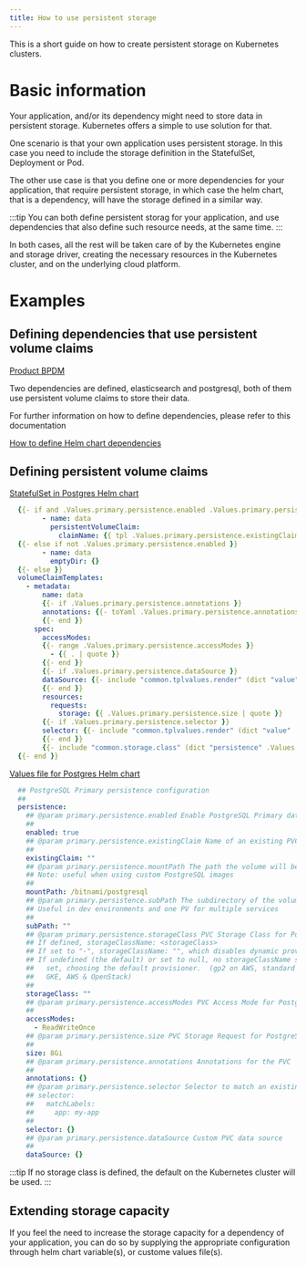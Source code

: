 ```yaml
---
title: How to use persistent storage
---
```


This is a short guide on how to create persistent storage on Kubernetes clusters.

# Basic information

Your application, and/or its dependency might need to store data in persistent storage. Kubernetes offers a simple to use solution for that.

One scenario is that your own application uses persistent storage. In this case you need to include the storage definition in the StatefulSet, Deployment or Pod.

The other use case is that you define one or more dependencies for your application, that require persistent storage, in which case the helm chart, that is a dependency, will have the storage defined in a similar way.

:::tip
You can both define persistent storag for your application, and use dependencies that also define such resource needs, at the same time.
:::

In both cases, all the rest will be taken care of by the Kubernetes engine and storage driver, creating the necessary resources in the Kubernetes cluster, and on the underlying cloud platform.

# Examples

## Defining dependencies that use persistent volume claims

[Product BPDM](https://github.com/catenax-ng/product-bpdm/blob/develop/helm/bpdm/Chart.yaml)

Two dependencies are defined, elasticsearch and postgresql, both of them use persistent volume claims to store their data.

For further information on how to define dependencies, please refer to this documentation

[How to define Helm chart dependencies](https://catenax-ng.github.io/docs/guides/how-to-helm-dependency)

## Defining persistent volume claims

[StatefulSet in Postgres Helm chart](https://github.com/bitnami/charts/blob/master/bitnami/postgresql/templates/primary/statefulset.yaml)

```yaml
  {{- if and .Values.primary.persistence.enabled .Values.primary.persistence.existingClaim }}
        - name: data
          persistentVolumeClaim:
            claimName: {{ tpl .Values.primary.persistence.existingClaim $ }}
  {{- else if not .Values.primary.persistence.enabled }}
        - name: data
          emptyDir: {}
  {{- else }}
  volumeClaimTemplates:
    - metadata:
        name: data
        {{- if .Values.primary.persistence.annotations }}
        annotations: {{- toYaml .Values.primary.persistence.annotations | nindent 10 }}
        {{- end }}
      spec:
        accessModes:
        {{- range .Values.primary.persistence.accessModes }}
          - {{ . | quote }}
        {{- end }}
        {{- if .Values.primary.persistence.dataSource }}
        dataSource: {{- include "common.tplvalues.render" (dict "value" .Values.primary.persistence.dataSource "context" $) | nindent 10 }}
        {{- end }}
        resources:
          requests:
            storage: {{ .Values.primary.persistence.size | quote }}
        {{- if .Values.primary.persistence.selector }}
        selector: {{- include "common.tplvalues.render" (dict "value" .Values.primary.persistence.selector "context" $) | nindent 10 }}
        {{- end }}
        {{- include "common.storage.class" (dict "persistence" .Values.primary.persistence "global" .Values.global) | nindent 8 }}
  {{- end }}
```

[Values file for Postgres Helm chart](https://github.com/bitnami/charts/blob/master/bitnami/postgresql/values.yaml)

```yaml
  ## PostgreSQL Primary persistence configuration
  ##
  persistence:
    ## @param primary.persistence.enabled Enable PostgreSQL Primary data persistence using PVC
    ##
    enabled: true
    ## @param primary.persistence.existingClaim Name of an existing PVC to use
    ##
    existingClaim: ""
    ## @param primary.persistence.mountPath The path the volume will be mounted at
    ## Note: useful when using custom PostgreSQL images
    ##
    mountPath: /bitnami/postgresql
    ## @param primary.persistence.subPath The subdirectory of the volume to mount to
    ## Useful in dev environments and one PV for multiple services
    ##
    subPath: ""
    ## @param primary.persistence.storageClass PVC Storage Class for PostgreSQL Primary data volume
    ## If defined, storageClassName: <storageClass>
    ## If set to "-", storageClassName: "", which disables dynamic provisioning
    ## If undefined (the default) or set to null, no storageClassName spec is
    ##   set, choosing the default provisioner.  (gp2 on AWS, standard on
    ##   GKE, AWS & OpenStack)
    ##
    storageClass: ""
    ## @param primary.persistence.accessModes PVC Access Mode for PostgreSQL volume
    ##
    accessModes:
      - ReadWriteOnce
    ## @param primary.persistence.size PVC Storage Request for PostgreSQL volume
    ##
    size: 8Gi
    ## @param primary.persistence.annotations Annotations for the PVC
    ##
    annotations: {}
    ## @param primary.persistence.selector Selector to match an existing Persistent Volume (this value is evaluated as a template)
    ## selector:
    ##   matchLabels:
    ##     app: my-app
    ##
    selector: {}
    ## @param primary.persistence.dataSource Custom PVC data source
    ##
    dataSource: {}
```

:::tip
If no storage class is defined, the default on the Kubernetes cluster will be used.
:::

## Extending storage capacity

If you feel the need to increase the storage capacity for a dependency of your application, you can do so by supplying the appropriate configuration through helm chart variable(s), or custome values file(s).
